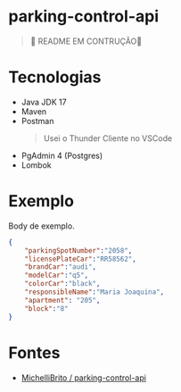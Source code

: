 # parking-control-api
 
> 🚧 README EM CONTRUÇÃO🚧

# Tecnologias

- Java JDK 17
- Maven
- Postman
    > Usei o Thunder Cliente no VSCode
- PgAdmin 4 (Postgres)
- Lombok

# Exemplo

Body de exemplo.
```json
{
    "parkingSpotNumber":"2058",
    "licensePlateCar":"RR58562",
    "brandCar":"audi",
    "modelCar":"q5",
    "colorCar":"black",
    "responsibleName":"Maria Joaquina",
    "apartment": "205",
    "block":"8"
}
```

# Fontes

- [MichelliBrito
/
parking-control-api](https://github.com/MichelliBrito/parking-control-api)